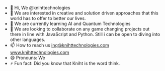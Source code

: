 - 👋 Hi, We @knihttechnologies
- 👀 We are interested in creative and solution driven approaches that this world has to offer to better our lives.
- 🌱 We are currently learning AI and Quantum Technologies
- 💞️ We are looking to collaborate on any game changing projects out there in line with JavaScript and Python. Still i can be open to diving into other languages.
- 📫 How to reach us
      inq@knihttechnologies.com
      www.knihttechnologies.com
- 😄 Pronouns: We
- ⚡ Fun fact: Did you know that Kniht is the word think.

<!---
knihttechnologies/knihttechnologies is a ✨ special ✨ repository because its `README.md` (this file) appears on your GitHub profile.
You can click the Preview link to take a look at your changes.
--->
